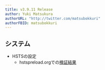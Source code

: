 ```yaml
---
title: v3.9.11 Release
author: Yuki Matsukura
authorURL: "http://twitter.com/matsubokkuri"
authorFBID: matsubokkuri
---
```


## システム

- HSTSの設定
  - hstspreload.orgでの[検証結果](https://hstspreload.org/?domain=tanomimaster.com)


